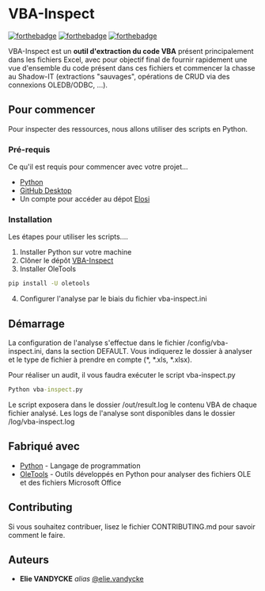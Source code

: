 # VBA-Inspect

[![forthebadge](https://forthebadge.com/images/badges/made-with-python.svg)](http://forthebadge.com)  [![forthebadge](https://forthebadge.com/images/badges/built-by-developers.svg)](http://forthebadge.com)  [![forthebadge](https://forthebadge.com/images/badges/check-it-out.svg)](http://forthebadge.com)

VBA-Inspect est un **outil d'extraction du code VBA** présent principalement dans les fichiers Excel, avec pour objectif final de fournir rapidement une vue d'ensemble du code présent dans ces fichiers et commencer la chasse au Shadow-IT (extractions "sauvages", opérations de CRUD via des connexions OLEDB/ODBC, ...).

## Pour commencer

Pour inspecter des ressources, nous allons utiliser des scripts en Python.

### Pré-requis

Ce qu'il est requis pour commencer avec votre projet...

- [Python](https://www.python.org/downloads/windows/)
- [GitHub Desktop](https://desktop.github.com/)
- Un compte pour accéder au dépot [Elosi](https://git.elosi.com/)

### Installation

Les étapes pour utiliser les scripts....

1. Installer Python sur votre machine
2. Clôner le dépôt [VBA-Inspect](https://git.elosi.com/elie.vandycke/vba-inspect)
3. Installer OleTools
```bat
pip install -U oletools
```
4. Configurer l'analyse par le biais du fichier vba-inspect.ini

## Démarrage

La configuration de l'analyse s'effectue dans le fichier /config/vba-inspect.ini, dans la section DEFAULT. Vous indiquerez le dossier à analyser et le type de fichier à prendre en compte (*, *.xls, *.xlsx).

Pour réaliser un audit, il vous faudra exécuter le script vba-inspect.py

```bat
Python vba-inspect.py
```

Le script exposera dans le dossier /out/result.log le contenu VBA de chaque fichier analysé.
Les logs de l'analyse sont disponibles dans le dossier /log/vba-inspect.log

## Fabriqué avec

* [Python](https://www.python.org/downloads/windows/) - Langage de programmation
* [OleTools](http://www.decalage.info/python/oletools) - Outils développés en Python pour analyser des fichiers OLE et des fichiers Microsoft Office

## Contributing

Si vous souhaitez contribuer, lisez le fichier CONTRIBUTING.md pour savoir comment le faire.

## Auteurs

* **Elie VANDYCKE** _alias_ [@elie.vandycke](https://git.elosi.com/elie.vandycke)